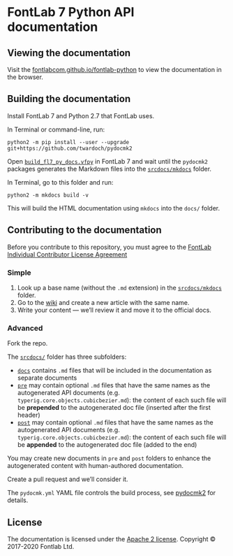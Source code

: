 
# FontLab 7 Python API documentation

## Viewing the documentation

Visit the [fontlabcom.github.io/fontlab-python](https://fontlabcom.github.io/fontlab-python) to view the documentation in the browser.

## Building the documentation

Install FontLab 7 and Python 2.7 that FontLab uses.

In Terminal or command-line, run:

```
python2 -m pip install --user --upgrade git+https://github.com/twardoch/pydocmk2
```

Open [`build_fl7_py_docs.vfpy`](build_fl7_py_docs.vfpy) in FontLab 7 and wait until the `pydocmk2` packages generates the Markdown files into the [`srcdocs/mkdocs`](srcdocs/mkdocs) folder.

In Terminal, go to this folder and run:

```
python2 -m mkdocs build -v
```

This will build the HTML documentation using `mkdocs` into the `docs/` folder.

## Contributing to the documentation

Before you contribute to this repository, you must agree to the [FontLab Individual Contributor License Agreement](https://cla-assistant.io/fontlabcom/fontlab-python)

### Simple

1. Look up a base name (without the `.md` extension) in the [`srcdocs/mkdocs`](srcdocs/mkdocs) folder.
2. Go to the [wiki](https://github.com/fontlabcom/fontlab-python/wiki) and create a new article with the same name.
3. Write your content — we’ll review it and move it to the official docs.

### Advanced

Fork the repo.

The [`srcdocs/`](srcdocs) folder has three subfolders:

- [`docs`](srcdocs/docs) contains `.md` files that will be included in the documentation as separate documents
- [`pre`](srcdocs/pre) may contain optional `.md` files that have the same names as the autogenerated API documents (e.g. `typerig.core.objects.cubicbezier.md`): the content of each such file will be **prepended** to the autogenerated doc file (inserted after the first header)
- [`post`](srcdocs/post) may contain optional `.md` files that have the same names as the autogenerated API documents (e.g. `typerig.core.objects.cubicbezier.md`): the content of each such file will be **appended** to the autogenerated doc file (added to the end)

You may create new documents in `pre` and `post` folders to enhance the autogenerated content with human-authored documentation.

Create a pull request and we’ll consider it.

The `pydocmk.yml` YAML file controls the build process, see [pydocmk2](https://twardoch.github.io/pydocmk2/) for details.

## License

The documentation is licensed under the [Apache 2 license](LICENSE). Copyright © 2017-2020 Fontlab Ltd.
